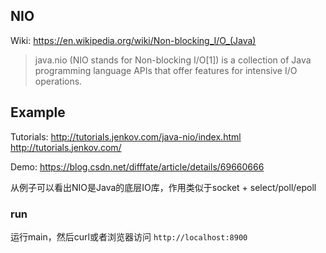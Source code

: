 ## NIO

Wiki: <https://en.wikipedia.org/wiki/Non-blocking_I/O_(Java)>

> java.nio (NIO stands for Non-blocking I/O[1]) is 
> a collection of Java programming language APIs 
> that offer features for intensive I/O operations.


## Example

Tutorials:  <http://tutorials.jenkov.com/java-nio/index.html>  <http://tutorials.jenkov.com/>

Demo: <https://blog.csdn.net/difffate/article/details/69660666>

从例子可以看出NIO是Java的底层IO库，作用类似于socket + select/poll/epoll

### run
运行main，然后curl或者浏览器访问 `http://localhost:8900`

